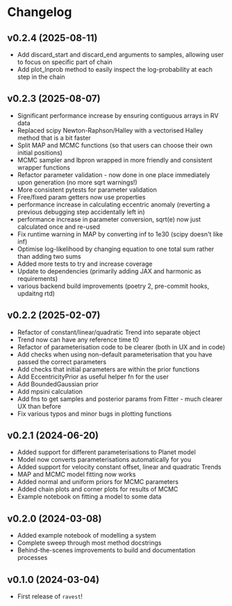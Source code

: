 # Changelog

## v0.2.4 (2025-08-11)
- Add discard_start and discard_end arguments to samples, allowing user to focus on specific part of chain
- Add plot_lnprob method to easily inspect the log-probability at each step in the chain

## v0.2.3 (2025-08-07)
- Significant performance increase by ensuring contiguous arrays in RV data
- Replaced scipy Newton-Raphson/Halley with a vectorised Halley method that is a bit faster
- Split MAP and MCMC functions (so that users can choose their own initial positions)
- MCMC sampler and lbpron wrapped in more friendly and consistent wrapper functions
- Refactor parameter validation - now done in one place immediately upon generation (no more sqrt warnings!)
- More consistent pytests for parameter validation
- Free/fixed param getters now use properties
- performance increase in calculating eccentric anomaly (reverting a previous debugging step accidentally left in)
- performance increase in parameter conversion, sqrt(e) now just calculated once and re-used
- Fix runtime warning in MAP by converting inf to 1e30 (scipy doesn't like inf)
- Optimise log-likelihood by changing equation to one total sum rather than adding two sums
- Added more tests to try and increase coverage
- Update to dependencies (primarily adding JAX and harmonic as requirements)
- various backend build improvements (poetry 2, pre-commit hooks, updaitng rtd)

## v0.2.2 (2025-02-07)
- Refactor of constant/linear/quadratic Trend into separate object
- Trend now can have any reference time t0
- Refactor of parameterisation code to be clearer (both in UX and in code)
- Add checks when using non-default parameterisation that you have passed the correct parameters
- Add checks that initial parameters are within the prior functions
- Add EccentricityPrior as useful helper fn for the user
- Add BoundedGaussian prior
- Add mpsini calculation
- Add fns to get samples and posterior params from Fitter - much clearer UX than before
- Fix various typos and minor bugs in plotting functions

## v0.2.1 (2024-06-20)

- Added support for different parameterisations to Planet model
- Model now converts parameterisations automatically for you
- Added support for velocity constant offset, linear and quadratic Trends
- MAP and MCMC model fitting now works
- Added normal and uniform priors for MCMC parameters
- Added chain plots and corner plots for results of MCMC
- Example notebook on fitting a model to some data

## v0.2.0 (2024-03-08)

- Added example notebook of modelling a system
- Complete sweep through most method docstrings
- Behind-the-scenes improvements to build and documentation processes

## v0.1.0 (2024-03-04)

- First release of `ravest`!
